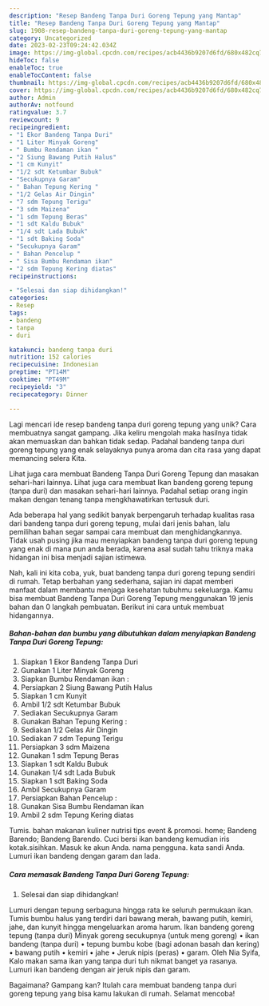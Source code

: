 ```yaml
---
description: "Resep Bandeng Tanpa Duri Goreng Tepung yang Mantap"
title: "Resep Bandeng Tanpa Duri Goreng Tepung yang Mantap"
slug: 1908-resep-bandeng-tanpa-duri-goreng-tepung-yang-mantap
category: Uncategorized
date: 2023-02-23T09:24:42.034Z
image: https://img-global.cpcdn.com/recipes/acb4436b9207d6fd/680x482cq70/bandeng-tanpa-duri-goreng-tepung-foto-resep-utama.jpg
hideToc: false
enableToc: true
enableTocContent: false
thumbnail: https://img-global.cpcdn.com/recipes/acb4436b9207d6fd/680x482cq70/bandeng-tanpa-duri-goreng-tepung-foto-resep-utama.jpg
cover: https://img-global.cpcdn.com/recipes/acb4436b9207d6fd/680x482cq70/bandeng-tanpa-duri-goreng-tepung-foto-resep-utama.jpg
author: Admin
authorAv: notfound
ratingvalue: 3.7
reviewcount: 9
recipeingredient:
- "1 Ekor Bandeng Tanpa Duri"
- "1 Liter Minyak Goreng"
- " Bumbu Rendaman ikan "
- "2 Siung Bawang Putih Halus"
- "1 cm Kunyit"
- "1/2 sdt Ketumbar Bubuk"
- "Secukupnya Garam"
- " Bahan Tepung Kering "
- "1/2 Gelas Air Dingin"
- "7 sdm Tepung Terigu"
- "3 sdm Maizena"
- "1 sdm Tepung Beras"
- "1 sdt Kaldu Bubuk"
- "1/4 sdt Lada Bubuk"
- "1 sdt Baking Soda"
- "Secukupnya Garam"
- " Bahan Pencelup "
- " Sisa Bumbu Rendaman ikan"
- "2 sdm Tepung Kering diatas"
recipeinstructions:

- "Selesai dan siap dihidangkan!"
categories:
- Resep
tags:
- bandeng
- tanpa
- duri

katakunci: bandeng tanpa duri 
nutrition: 152 calories
recipecuisine: Indonesian
preptime: "PT14M"
cooktime: "PT49M"
recipeyield: "3"
recipecategory: Dinner

---
```





Lagi mencari ide resep bandeng tanpa duri goreng tepung yang unik? Cara membuatnya sangat gampang. Jika keliru mengolah maka hasilnya tidak akan memuaskan dan bahkan tidak sedap. Padahal bandeng tanpa duri goreng tepung yang enak selayaknya punya aroma dan cita rasa yang dapat memancing selera Kita.





Lihat juga cara membuat Bandeng Tanpa Duri Goreng Tepung dan masakan sehari-hari lainnya. Lihat juga cara membuat Ikan bandeng goreng tepung (tanpa duri) dan masakan sehari-hari lainnya. Padahal setiap orang ingin makan dengan tenang tanpa mengkhawatirkan tertusuk duri.

Ada beberapa hal yang sedikit banyak berpengaruh terhadap kualitas rasa dari bandeng tanpa duri goreng tepung, mulai dari jenis bahan, lalu pemilihan bahan segar sampai cara membuat dan menghidangkannya. Tidak usah pusing jika mau menyiapkan bandeng tanpa duri goreng tepung yang enak di mana pun anda berada, karena asal sudah tahu triknya maka hidangan ini bisa menjadi sajian istimewa.






Nah, kali ini kita coba, yuk, buat bandeng tanpa duri goreng tepung sendiri di rumah. Tetap berbahan yang sederhana, sajian ini dapat memberi manfaat dalam membantu menjaga kesehatan tubuhmu sekeluarga. Kamu bisa membuat Bandeng Tanpa Duri Goreng Tepung menggunakan 19 jenis bahan dan 0 langkah pembuatan. Berikut ini cara untuk membuat hidangannya.

<!--inarticleads1-->

##### Bahan-bahan dan bumbu yang dibutuhkan dalam menyiapkan Bandeng Tanpa Duri Goreng Tepung:

1. Siapkan 1 Ekor Bandeng Tanpa Duri
1. Gunakan 1 Liter Minyak Goreng
1. Siapkan  Bumbu Rendaman ikan :
1. Persiapkan 2 Siung Bawang Putih Halus
1. Siapkan 1 cm Kunyit
1. Ambil 1/2 sdt Ketumbar Bubuk
1. Sediakan Secukupnya Garam
1. Gunakan  Bahan Tepung Kering :
1. Sediakan 1/2 Gelas Air Dingin
1. Sediakan 7 sdm Tepung Terigu
1. Persiapkan 3 sdm Maizena
1. Gunakan 1 sdm Tepung Beras
1. Siapkan 1 sdt Kaldu Bubuk
1. Gunakan 1/4 sdt Lada Bubuk
1. Siapkan 1 sdt Baking Soda
1. Ambil Secukupnya Garam
1. Persiapkan  Bahan Pencelup :
1. Gunakan  Sisa Bumbu Rendaman ikan
1. Ambil 2 sdm Tepung Kering diatas


Tumis. bahan makanan kuliner nutrisi tips event &amp; promosi. home; Bandeng Barendo; Bandeng Barendo. Cuci bersi ikan bandeng kemudian iris kotak.sisihkan. Masuk ke akun Anda. nama pengguna. kata sandi Anda. Lumuri ikan bandeng dengan garam dan lada. 

<!--inarticleads2-->

##### Cara memasak Bandeng Tanpa Duri Goreng Tepung:


1. Selesai dan siap dihidangkan!

Lumuri dengan tepung serbaguna hingga rata ke seluruh permukaan ikan. Tumis bumbu halus yang terdiri dari bawang merah, bawang putih, kemiri, jahe, dan kunyit hingga mengeluarkan aroma harum. Ikan bandeng goreng tepung (tanpa duri) Minyak goreng secukupnya (untuk meng goreng) • ikan bandeng (tanpa duri) • tepung bumbu kobe (bagi adonan basah dan kering) • bawang putih • kemiri • jahe • Jeruk nipis (peras) • garam. Oleh Nia Syifa, Kalo makan sama ikan yang tanpa duri tuh nikmat banget ya rasanya. Lumuri ikan bandeng dengan air jeruk nipis dan garam. 

Bagaimana? Gampang kan? Itulah cara membuat bandeng tanpa duri goreng tepung yang bisa kamu lakukan di rumah. Selamat mencoba!
